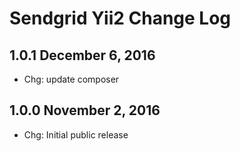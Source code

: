 Sendgrid Yii2 Change Log
========================

1.0.1 December 6, 2016
----------------------

 - Chg: update composer

1.0.0 November 2, 2016
----------------------

 - Chg: Initial public release
